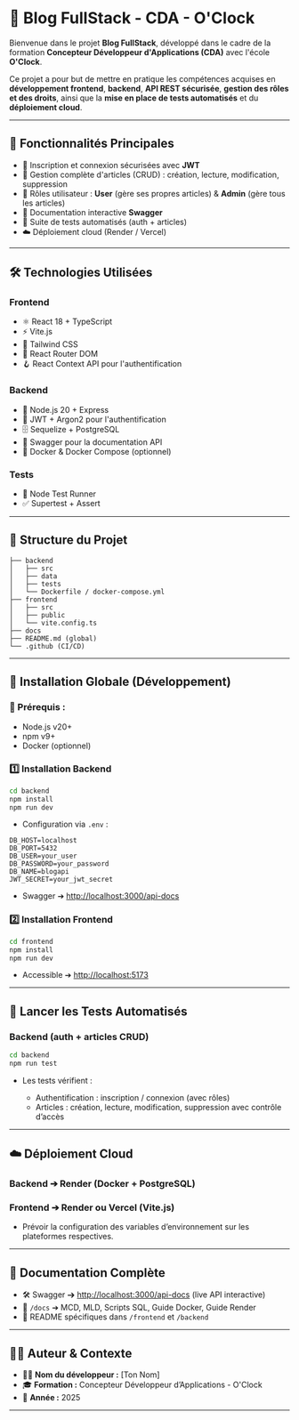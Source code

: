 # 🚀 Blog FullStack - CDA - O'Clock

Bienvenue dans le projet **Blog FullStack**, développé dans le cadre de la formation **Concepteur Développeur d'Applications (CDA)** avec l'école **O'Clock**.

Ce projet a pour but de mettre en pratique les compétences acquises en **développement frontend**, **backend**, **API REST sécurisée**, **gestion des rôles et des droits**, ainsi que la **mise en place de tests automatisés** et du **déploiement cloud**.

---

## 🌟 Fonctionnalités Principales

* 📝 Inscription et connexion sécurisées avec **JWT**
* 📰 Gestion complète d'articles (CRUD) : création, lecture, modification, suppression
* 👤 Rôles utilisateur : **User** (gère ses propres articles) & **Admin** (gère tous les articles)
* 📜 Documentation interactive **Swagger**
* 🧪 Suite de tests automatisés (auth + articles)
* ☁️ Déploiement cloud (Render / Vercel)

---

## 🛠 Technologies Utilisées

### Frontend

* ⚛️ React 18 + TypeScript
* ⚡ Vite.js
* 🎨 Tailwind CSS
* 🔀 React Router DOM
* 🪝 React Context API pour l'authentification

### Backend

* 🚀 Node.js 20 + Express
* 🔐 JWT + Argon2 pour l'authentification
* 🗄 Sequelize + PostgreSQL
* 📝 Swagger pour la documentation API
* 🐳 Docker & Docker Compose (optionnel)

### Tests

* 🧪 Node Test Runner
* ✅ Supertest + Assert

---

## 📂 Structure du Projet

```
├── backend
│   ├── src
│   ├── data
│   ├── tests
│   └── Dockerfile / docker-compose.yml
├── frontend
│   ├── src
│   ├── public
│   └── vite.config.ts
├── docs
├── README.md (global)
└── .github (CI/CD)
```

---

## 🚀 Installation Globale (Développement)

### 🔧 Prérequis :

* Node.js v20+
* npm v9+
* Docker (optionnel)

### 1️⃣ Installation Backend

```bash
cd backend
npm install
npm run dev
```

* Configuration via `.env` :

```
DB_HOST=localhost
DB_PORT=5432
DB_USER=your_user
DB_PASSWORD=your_password
DB_NAME=blogapi
JWT_SECRET=your_jwt_secret
```

* Swagger ➔ [http://localhost:3000/api-docs](http://localhost:3000/api-docs)

### 2️⃣ Installation Frontend

```bash
cd frontend
npm install
npm run dev
```

* Accessible ➔ [http://localhost:5173](http://localhost:5173)

---

## 🧪 Lancer les Tests Automatisés

### Backend (auth + articles CRUD)

```bash
cd backend
npm run test
```

* Les tests vérifient :

  * Authentification : inscription / connexion (avec rôles)
  * Articles : création, lecture, modification, suppression avec contrôle d’accès

---

## ☁️ Déploiement Cloud

### Backend ➔ Render (Docker + PostgreSQL)

### Frontend ➔ Render ou Vercel (Vite.js)

* Prévoir la configuration des variables d’environnement sur les plateformes respectives.

---

## 📄 Documentation Complète

* 🛠 Swagger ➔ [http://localhost:3000/api-docs](http://localhost:3000/api-docs) (live API interactive)
* 📁 `/docs` ➔ MCD, MLD, Scripts SQL, Guide Docker, Guide Render
* 📝 README spécifiques dans `/frontend` et `/backend`

---

## 👨‍💻 Auteur & Contexte

* 👨‍💻 **Nom du développeur :** \[Ton Nom]
* 🎓 **Formation :** Concepteur Développeur d’Applications - O'Clock
* 📅 **Année :** 2025

---
